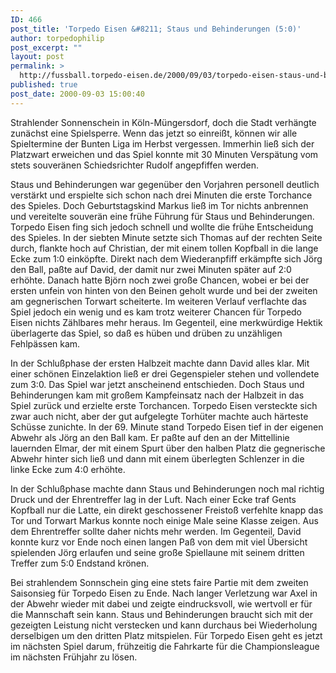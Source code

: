 ```yaml
---
ID: 466
post_title: 'Torpedo Eisen &#8211; Staus und Behinderungen (5:0)'
author: torpedophilip
post_excerpt: ""
layout: post
permalink: >
  http://fussball.torpedo-eisen.de/2000/09/03/torpedo-eisen-staus-und-behinderungen-50/
published: true
post_date: 2000-09-03 15:00:40
---
```

Strahlender Sonnenschein in Köln-Müngersdorf, doch die Stadt verhängte zunächst eine Spielsperre. Wenn das jetzt so einreißt, können wir alle Spieltermine der Bunten Liga im Herbst vergessen. Immerhin ließ sich der Platzwart erweichen und das Spiel konnte mit 30 Minuten Verspätung vom stets souveränen Schiedsrichter Rudolf angepfiffen werden.

Staus und Behinderungen war gegenüber den Vorjahren personell deutlich verstärkt und erspielte sich schon nach drei Minuten die erste Torchance des Spieles. Doch Geburtstagskind Markus ließ im Tor nichts anbrennen und vereitelte souverän eine frühe Führung für Staus und Behinderungen. Torpedo Eisen fing sich jedoch schnell und wollte die frühe Entscheidung des Spieles. In der siebten Minute setzte sich Thomas auf der rechten Seite durch, flankte hoch auf Christian, der mit einem tollen Kopfball in die lange Ecke zum 1:0 einköpfte. Direkt nach dem Wiederanpfiff erkämpfte sich Jörg den Ball, paßte auf David, der damit nur zwei Minuten später auf 2:0 erhöhte. Danach hatte Björn noch zwei große Chancen, wobei er bei der ersten unfein von hinten von den Beinen geholt wurde und bei der zweiten am gegnerischen Torwart scheiterte. Im weiteren Verlauf verflachte das Spiel jedoch ein wenig und es kam trotz weiterer Chancen für Torpedo Eisen nichts Zählbares mehr heraus. Im Gegenteil, eine merkwürdige Hektik überlagerte das Spiel, so daß es hüben und drüben zu unzähligen Fehlpässen kam.

In der Schlußphase der ersten Halbzeit machte dann David alles klar. Mit einer schönen Einzelaktion ließ er drei Gegenspieler stehen und vollendete zum 3:0. Das Spiel war jetzt anscheinend entschieden. Doch Staus und Behinderungen kam mit großem Kampfeinsatz nach der Halbzeit in das Spiel zurück und erzielte erste Torchancen. Torpedo Eisen versteckte sich zwar auch nicht, aber der gut aufgelegte Torhüter machte auch härteste Schüsse zunichte. In der 69. Minute stand Torpedo Eisen tief in der eigenen Abwehr als Jörg an den Ball kam. Er paßte auf den an der Mittellinie lauernden Elmar, der mit einem Spurt über den halben Platz die gegnerische Abwehr hinter sich ließ und dann mit einem überlegten Schlenzer in die linke Ecke zum 4:0 erhöhte.

In der Schlußphase machte dann Staus und Behinderungen noch mal richtig Druck und der Ehrentreffer lag in der Luft. Nach einer Ecke traf Gents Kopfball nur die Latte, ein direkt geschossener Freistoß verfehlte knapp das Tor und Torwart Markus konnte noch einige Male seine Klasse zeigen. Aus dem Ehrentreffer sollte daher nichts mehr werden. Im Gegenteil, David konnte kurz vor Ende noch einen langen Paß von dem mit viel Übersicht spielenden Jörg erlaufen und seine große Spiellaune mit seinem dritten Treffer zum 5:0 Endstand krönen.

Bei strahlendem Sonnschein ging eine stets faire Partie mit dem zweiten Saisonsieg für Torpedo Eisen zu Ende. Nach langer Verletzung war Axel in der Abwehr wieder mit dabei und zeigte eindrucksvoll, wie wertvoll er für die Mannschaft sein kann. Staus und Behinderungen braucht sich mit der gezeigten Leistung nicht verstecken und kann durchaus bei Wiederholung derselbigen um den dritten Platz mitspielen. Für Torpedo Eisen geht es jetzt im nächsten Spiel darum, frühzeitig die Fahrkarte für die Championsleague im nächsten Frühjahr zu lösen.